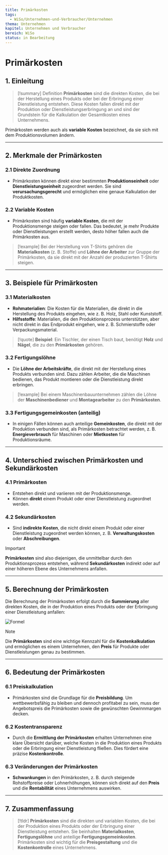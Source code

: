 ```yaml
---
title: Primärkosten
tags:
  - WiSo/Unternehmen-und-Verbraucher/Unternehmen
thema: Unternehmen
kapitel: Unternehmen und Verbraucher
bereich: WiSo
status: in Bearbeitung
---
```

# Primärkosten

## 1. Einleitung

> [!summary] Definition
> **Primärkosten** sind die direkten Kosten, die bei der Herstellung eines Produkts oder bei der Erbringung einer Dienstleistung entstehen. Diese Kosten fallen direkt mit der Produktion oder Dienstleistungserbringung an und sind der Grundstein für die Kalkulation der Gesamtkosten eines Unternehmens.

Primärkosten werden auch als **variable Kosten** bezeichnet, da sie sich mit dem Produktionsvolumen ändern.

---

## 2. Merkmale der Primärkosten

### 2.1 **Direkte Zuordnung**
- Primärkosten können direkt einer bestimmten **Produktionseinheit** oder **Dienstleistungseinheit** zugeordnet werden. Sie sind **verursachungsgerecht** und ermöglichen eine genaue Kalkulation der Produktkosten.
  
### 2.2 **Variable Kosten**
- Primärkosten sind häufig **variable Kosten**, die mit der Produktionsmenge steigen oder fallen. Das bedeutet, je mehr Produkte oder Dienstleistungen erstellt werden, desto höher fallen auch die Primärkosten aus.

> [!example]
> Bei der Herstellung von T-Shirts gehören die **Materialkosten** (z. B. Stoffe) und **Löhne der Arbeiter** zur Gruppe der Primärkosten, da sie direkt mit der Anzahl der produzierten T-Shirts steigen.

---

## 3. Beispiele für Primärkosten

### 3.1 **Materialkosten**
- **Rohmaterialien**: Die Kosten für die Materialien, die direkt in die Herstellung des Produkts eingehen, wie z. B. Holz, Stahl oder Kunststoff.
- **Hilfsstoffe**: Materialien, die den Produktionsprozess unterstützen, aber nicht direkt in das Endprodukt eingehen, wie z. B. Schmierstoffe oder Verpackungsmaterial.

> [!quote]
> **Beispiel**: Ein Tischler, der einen Tisch baut, benötigt **Holz** und **Nägel**, die zu den **Primärkosten** gehören.

### 3.2 **Fertigungslöhne**
- Die **Löhne der Arbeitskräfte**, die direkt mit der Herstellung eines Produkts verbunden sind. Dazu zählen Arbeiter, die die Maschinen bedienen, das Produkt montieren oder die Dienstleistung direkt erbringen.

> [!example]
> Bei einem Maschinenbauunternehmen zählen die Löhne der **Maschinenbediener** und **Montagearbeiter** zu den **Primärkosten**.

### 3.3 **Fertigungsgemeinkosten (anteilig)**
- In einigen Fällen können auch anteilige **Gemeinkosten**, die direkt mit der Produktion verbunden sind, als Primärkosten betrachtet werden, z. B. **Energieverbrauch** für Maschinen oder **Mietkosten** für Produktionsräume.

---

## 4. Unterschied zwischen Primärkosten und Sekundärkosten

### 4.1 **Primärkosten**
- Entstehen direkt und variieren mit der Produktionsmenge.
- Können **direkt** einem Produkt oder einer Dienstleistung zugeordnet werden.

### 4.2 **Sekundärkosten**
- Sind **indirekte Kosten**, die nicht direkt einem Produkt oder einer Dienstleistung zugeordnet werden können, z. B. **Verwaltungskosten** oder **Abschreibungen**.
  
> [!important]
> **Primärkosten** sind also diejenigen, die unmittelbar durch den Produktionsprozess entstehen, während **Sekundärkosten** indirekt oder auf einer höheren Ebene des Unternehmens anfallen.

---

## 5. Berechnung der Primärkosten

Die Berechnung der Primärkosten erfolgt durch die **Summierung** aller direkten Kosten, die in der Produktion eines Produkts oder der Erbringung einer Dienstleistung anfallen:

![Formel](https://s3.eu-central-1.amazonaws.com/studysmarter-mediafiles/media/10770260/flashcard_images/image_A2k7gBf.png?X-Amz-Algorithm=AWS4-HMAC-SHA256&X-Amz-Credential=AKIA4OLDUDE42UZHAIET%2F20250402%2Feu-central-1%2Fs3%2Faws4_request&X-Amz-Date=20250402T062829Z&X-Amz-Expires=604800&X-Amz-SignedHeaders=host&X-Amz-Signature=3f3b2491c13cd54de256633d0df6e10672362628737ee0b6bf15e26f2a797502)


> [!note]
> Die **Primärkosten** sind eine wichtige Kennzahl für die **Kostenkalkulation** und ermöglichen es einem Unternehmen, den **Preis** für Produkte oder Dienstleistungen genau zu bestimmen.

---

## 6. Bedeutung der Primärkosten

### 6.1 **Preiskalkulation**
- Primärkosten sind die Grundlage für die **Preisbildung**. Um wettbewerbsfähig zu bleiben und dennoch profitabel zu sein, muss der Angebotspreis die Primärkosten sowie die gewünschten Gewinnmargen decken.

### 6.2 **Kostentransparenz**
- Durch die **Ermittlung der Primärkosten** erhalten Unternehmen eine klare Übersicht darüber, welche Kosten in die Produktion eines Produkts oder die Erbringung einer Dienstleistung fließen. Dies fördert eine präzise **Kostenkontrolle**.

### 6.3 **Veränderungen der Primärkosten**
- **Schwankungen** in den Primärkosten, z. B. durch steigende Rohstoffpreise oder Lohnerhöhungen, können sich direkt auf den **Preis** und die **Rentabilität** eines Unternehmens auswirken.

---

## 7. Zusammenfassung

> [!tldr]
> **Primärkosten** sind die direkten und variablen Kosten, die bei der Produktion eines Produkts oder der Erbringung einer Dienstleistung entstehen. Sie beinhalten **Materialkosten**, **Fertigungslöhne** und anteilige **Fertigungsgemeinkosten**. Primärkosten sind wichtig für die **Preisgestaltung** und die **Kostenkontrolle** eines Unternehmens.

